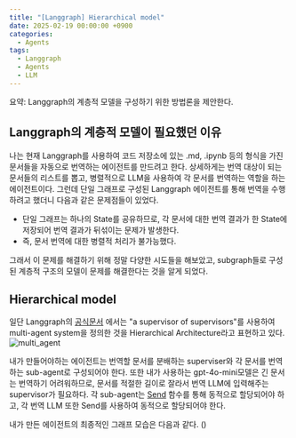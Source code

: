 ```yaml
---
title: "[Langgraph] Hierarchical model"
date: 2025-02-19 00:00:00 +0900
categories:
  - Agents
tags:
  - Langgraph
  - Agents
  - LLM
---
```


요약: Langgraph의 계층적 모델을 구성하기 위한 방법론을 제안한다.

## Langgraph의 계층적 모델이 필요했던 이유

나는 현재 Langgraph를 사용하여 코드 저장소에 있는 .md, .ipynb 등의 형식을 가진 문서들을 자동으로 번역하는 에이전트를 만드려고 한다. 상세하게는 번역 대상이 되는 문서들의 리스트를 뽑고, 병렬적으로 LLM을 사용하여 각 문서를 번역하는 역할을 하는 에이전트이다. 그런데 단일 그래프로 구성된 Langgraph 에이전트를 통해 번역을 수행하려고 했더니 다음과 같은 문제점들이 있었다.

- 단일 그래프는 하나의 State를 공유하므로, 각 문서에 대한 번역 결과가 한 State에 저장되어 번역 결과가 뒤섞이는 문제가 발생한다.
- 즉, 문서 번역에 대한 병렬적 처리가 불가능했다.

그래서 이 문제를 해결하기 위해 정말 다양한 시도들을 해보았고, subgraph들로 구성된 계층적 구조의 모델이 문제를 해결한다는 것을 알게 되었다.

## Hierarchical model

일단 Langgraph의 [공식문서](https://langchain-ai.github.io/langgraph/concepts/multi_agent/#multi-agent-architectures) 에서는 "a supervisor of supervisors"를 사용하여 multi-agent system을 정의한 것을 Hierarchical Architecture라고 표현하고 있다.
![multi_agent](https://langchain-ai.github.io/langgraph/concepts/img/multi_agent/architectures.png)

내가 만들어야하는 에이전트는 번역할 문서를 분배하는 superviser와 각 문서를 번역하는 sub-agent로 구성되어야 한다. 또한 내가 사용하는 gpt-4o-mini모델은 긴 문서는 번역하기 어려워하므로, 문서를 적절한 길이로 잘라서 번역 LLM에 입력해주는 supervisor가 필요하다. 각 sub-agent는 [Send](https://langchain-ai.github.io/langgraph/concepts/low_level/#send) 함수를 통해 동적으로 할당되어야 하고, 각 번역 LLM 또한 Send를 사용하여 동적으로 할당되어야 한다.

내가 만든 에이전트의 최종적인 그래프 모습은 다음과 같다. ()
